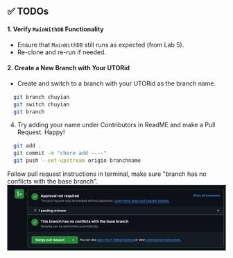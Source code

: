 
## ✅ TODOs

#### 1. Verify `MainWithDB` Functionality
- Ensure that `MainWithDB` still runs as expected (from Lab 5).
- Re-clone and re-run if needed.

#### 2. Create a New Branch with Your UTORid
- Create and switch to a branch with your UTORid as the branch name.

```bash
  git branch chuyian
  git switch chuyian
  git branch
   ```

4. Try adding your name under Contributors in ReadME and make a Pull Request. Happy!

```bash
  git add .
  git commit -m "chore add ----"
  git push --set-upstream origin branchname
   ```
Follow pull request instructions in terminal, make sure "branch has no conflicts with the base branch".
![img.png](img.png)
